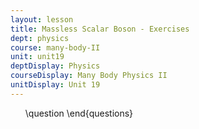 ```yaml
---
layout: lesson
title: Massless Scalar Boson - Exercises
dept: physics
course: many-body-II
unit: unit19
deptDisplay: Physics
courseDisplay: Many Body Physics II
unitDisplay: Unit 19
---
```

<ol>
\question
\end{questions}

